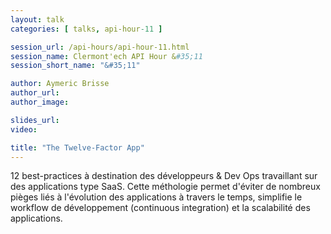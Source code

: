 ```yaml
---
layout: talk
categories: [ talks, api-hour-11 ]

session_url: /api-hours/api-hour-11.html
session_name: Clermont'ech API Hour &#35;11
session_short_name: "&#35;11"

author: Aymeric Brisse
author_url:
author_image:

slides_url:
video:

title: "The Twelve-Factor App"
---
```


12 best-practices à destination des développeurs & Dev Ops travaillant sur des
applications type SaaS. Cette méthologie permet d'éviter de nombreux pièges liés
à l'évolution des applications à travers le temps, simplifie le workflow de
développement (continuous integration) et la scalabilité des applications.
